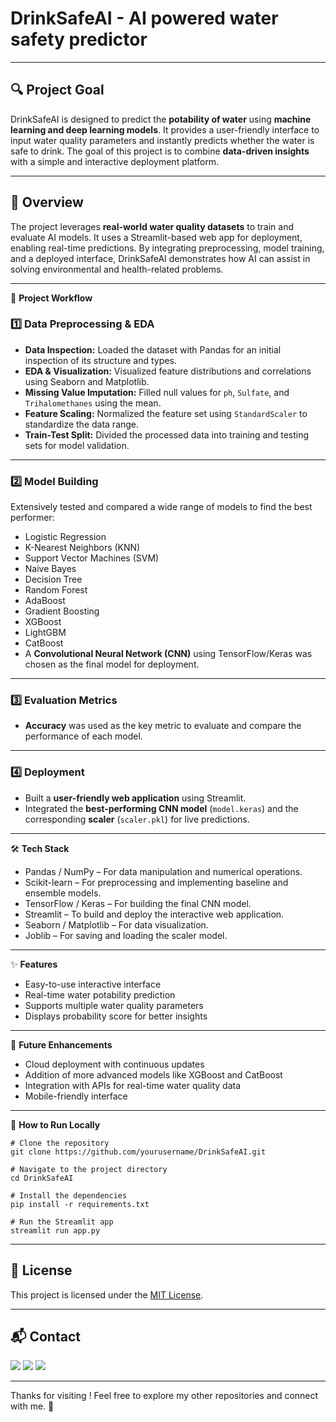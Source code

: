 # DrinkSafeAI - AI powered water safety predictor

---

## 🔍 Project Goal
DrinkSafeAI is designed to predict the **potability of water** using **machine learning and deep learning models**. It provides a user-friendly interface to input water quality parameters and instantly predicts whether the water is safe to drink. The goal of this project is to combine **data-driven insights** with a simple and interactive deployment platform.

---

## 📖 Overview  
The project leverages **real-world water quality datasets** to train and evaluate AI models. It uses a Streamlit-based web app for deployment, enabling real-time predictions. By integrating preprocessing, model training, and a deployed interface, DrinkSafeAI demonstrates how AI can assist in solving environmental and health-related problems.

---

🔄 **Project Workflow**

### **1️⃣ Data Preprocessing & EDA**
- **Data Inspection:** Loaded the dataset with Pandas for an initial inspection of its structure and types.  
- **EDA & Visualization:** Visualized feature distributions and correlations using Seaborn and Matplotlib.  
- **Missing Value Imputation:** Filled null values for `ph`, `Sulfate`, and `Trihalomethanes` using the mean.  
- **Feature Scaling:** Normalized the feature set using `StandardScaler` to standardize the data range.  
- **Train-Test Split:** Divided the processed data into training and testing sets for model validation.  

---

### **2️⃣ Model Building**
Extensively tested and compared a wide range of models to find the best performer:

- Logistic Regression  
- K-Nearest Neighbors (KNN)  
- Support Vector Machines (SVM)  
- Naive Bayes  
- Decision Tree  
- Random Forest  
- AdaBoost  
- Gradient Boosting  
- XGBoost  
- LightGBM  
- CatBoost  
- A **Convolutional Neural Network (CNN)** using TensorFlow/Keras was chosen as the final model for deployment.  

---

### **3️⃣ Evaluation Metrics**
- **Accuracy** was used as the key metric to evaluate and compare the performance of each model.  

---

### **4️⃣ Deployment**
- Built a **user-friendly web application** using Streamlit.  
- Integrated the **best-performing CNN model** (`model.keras`) and the corresponding **scaler** (`scaler.pkl`) for live predictions.  

---

🛠 **Tech Stack**

- Pandas / NumPy – For data manipulation and numerical operations.  
- Scikit-learn – For preprocessing and implementing baseline and ensemble models.  
- TensorFlow / Keras – For building the final CNN model.  
- Streamlit – To build and deploy the interactive web application.  
- Seaborn / Matplotlib – For data visualization.  
- Joblib – For saving and loading the scaler model.
  
---

✨ **Features**  
- Easy-to-use interactive interface  
- Real-time water potability prediction  
- Supports multiple water quality parameters  
- Displays probability score for better insights  

---

🚀 **Future Enhancements**  
- Cloud deployment with continuous updates  
- Addition of more advanced models like XGBoost and CatBoost  
- Integration with APIs for real-time water quality data  
- Mobile-friendly interface  

---
🧪 **How to Run Locally**

```
# Clone the repository
git clone https://github.com/yourusername/DrinkSafeAI.git

# Navigate to the project directory
cd DrinkSafeAI

# Install the dependencies
pip install -r requirements.txt

# Run the Streamlit app
streamlit run app.py
```
---

## 📄 License

This project is licensed under the [MIT License](LICENSE).

---

## 📬 Contact

<p>
  <a href="mailto:aradhyaray99@gmail.com"><img src="https://img.shields.io/badge/Email-D14836?style=for-the-badge&logo=gmail&logoColor=white" /></a>
  <a href="www.linkedin.com/in/rayaradhya"><img src="https://img.shields.io/badge/LinkedIn-blue?style=for-the-badge&logo=linkedin&logoColor=white" /></a>
  <a href="https://github.com/AradhyaRay05"><img src="https://img.shields.io/badge/GitHub-181717?style=for-the-badge&logo=github&logoColor=white" /></a>
</p>

---

Thanks for visiting ! Feel free to explore my other repositories and connect with me. 🚀
